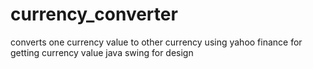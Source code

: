 # currency_converter
converts one currency value to other currency using yahoo finance for getting currency value java swing for design 
